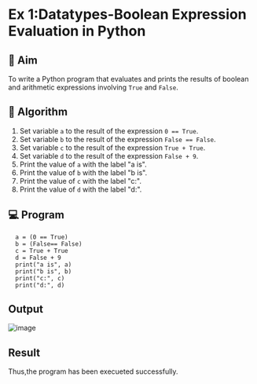 
# Ex 1:Datatypes-Boolean Expression Evaluation in Python

## 🎯 Aim
To write a Python program that evaluates and prints the results of boolean and arithmetic expressions involving `True` and `False`.

## 🧠 Algorithm
1. Set variable `a` to the result of the expression `0 == True`.
2. Set variable `b` to the result of the expression `False == False`.
3. Set variable `c` to the result of the expression `True + True`.
4. Set variable `d` to the result of the expression `False + 9`.
5. Print the value of `a` with the label "a is".
6. Print the value of `b` with the label "b is".
7. Print the value of `c` with the label "c:".
8. Print the value of `d` with the label "d:".

## 💻 Program
      a = (0 == True)
      b = (False== False)
      c = True + True
      d = False + 9
      print("a is", a)
      print("b is", b)
      print("c:", c)
      print("d:", d)

## Output
![image](https://github.com/user-attachments/assets/b2406427-cc9e-4ccc-813a-0edf538160b5)

## Result
Thus,the program has been execueted successfully.
